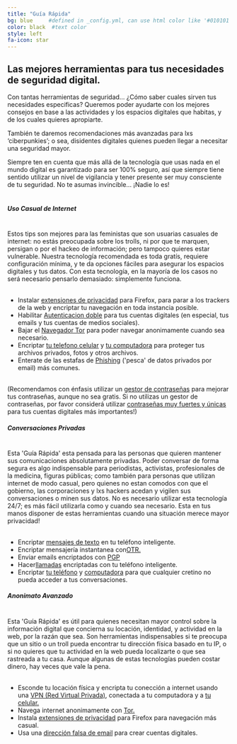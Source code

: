 ```yaml
---
title: "Guía Rápida"
bg: blue     #defined in _config.yml, can use html color like '#010101'
color: black  #text color
style: left
fa-icon: star
---
```


<p>
<h2 class="text-white">Las mejores herramientas para <strong>tus</strong> necesidades de seguridad digital.</h2>
</p>
Con tantas herramientas de seguridad… ¿Cómo saber cuales sirven tus necesidades especificas? Queremos poder ayudarte con los mejores consejos en base a las actividades y los espacios digitales que habitas, y de los cuales quieres apropiarte. 

También te daremos recomendaciones más avanzadas para lxs ‘ciberpunkies’; o sea, disidentes digitales quienes pueden llegar a necesitar una seguridad mayor. 

Siempre ten en cuenta que más allá de la tecnología que usas nada en el mundo digital es garantizado para ser 100% seguro, así que siempre tiene sentido utilizar un nivel de vigilancia y tener presente ser muy consciente de tu seguridad. No te asumas invincible... ¡Nadie lo es! 
<br>
<br>

<div class="recommend">
<h5 class="text-white"><strong>Uso Casual de Internet</strong></h5>
<br>
Estos tips son mejores para las feministas que son usuarias casuales de internet: no estás preocupada sobre los trolls, ni por que te marquen, persigan o por el hackeo de información; pero tampoco quieres estar vulnerable. Nuestra tecnología recomendada es toda gratís, requiere configuración mínima, y te da opciones fáciles para asegurar los espacios digitales y tus datos. Con esta tecnología, en la mayoría de los casos no será necesario pensarlo demasiado: simplemente funciona. 
<br>
<br>
<ul>
	<li>Instalar <a href="#privacyplugins">extensiones de privacidad</a> para Firefox, para parar a los trackers de la web y encriptar tu navegación en toda instancia posible. </li>
	<li>Habilitar <a href="#twofactor">Autenticacion doble</a> para tus cuentas digitales (en especial, tus emails y tus cuentas de medios sociales).</li>
	<li>Bajar el <a href="#tor">Navegador Tor</a> para poder navegar anonimamente cuando sea necesario. </li>
	<li>Encriptar <a href="#phoneencryption">tu telefono celular</a> y <a href="#computerencryption">tu computadora</a> para proteger tus archivos privados, fotos y  otros archivos. </li>
    <li>Enterate de las estafas de <a href="#phishing">Phishing</a> ('pesca' de datos privados por email) más comunes.</li></ul>
<br>
(Recomendamos con énfasis utilizar un <a href="#passwordmanager">gestor de contraseñas</a> para mejorar tus contraseñas, aunque no sea gratis. Si no utilizas un gestor de contraseñas, por favor considerá utilizar <a href="strongpasswords">contraseñas muy fuertes y únicas</a> para tus cuentas digitales más importantes!)</div>

<div class="recommend">
<h5 class="text-white"><strong>Conversaciones Privadas</strong></h5>
<br>
Esta 'Guía Rápida' esta pensada para las personas que quieren mantener sus comunicaciones absolutamente privadas. Poder conversar de forma segura es algo indispensable para periodistas, activistas, profesionales de la medicina, figuras públicas; como también para personas que utilizan internet de modo casual, pero quienes no estan comodos con que el gobierno, las corporaciones y lxs hackers acedan y vigilen sus conversaciones o minen sus datos. No es necesario utilizar esta tecnología 24/7; es más fácil utilizarla como y cuando sea necesario. Esta en tus manos disponer de estas herramientas cuando una situación merece mayor privacidad!  
<br>
<br>
<ul>
	<li>Encriptar <a href="#sms">mensajes de texto</a> en tu teléfono inteligente.</li>
	<li>Encriptar mensajería instantanea con<a href="#otr">OTR.</a></li>
	<li>Enviar emails encriptados con <a href="#pgp">PGP</a></li>
	<li>Hacer<a href="#phonecalls">llamadas</a> encriptadas con tu teléfono inteligente.</li>
	<li>Encriptar <a href="#phoneencryption">tu teléfono</a> y <a href="#computerencryption">computadora</a> para que cualquier cretino no pueda acceder a tus conversaciones.</li>
</ul>
</div>

<div class="recommend">
<h5 class="text-white"><strong>Anonimato Avanzado</strong></h5>
<br>
Esta 'Guía Rápida' es útil para quienes necesitan mayor control sobre la información digital que concierna su locación, identidad, y actividad en la web, por la razán que sea. Son herramientas indispensables si te preocupa que un sitio o un troll pueda encontrar tu dirección física basado en tu IP, o si no quieres que tu actividad en la web pueda localizarte o que sea rastreada a tu casa. Aunque algunas de estas tecnologías pueden costar dinero, hay veces que vale la pena. 
<br>
<br>
<ul>
	<li>Esconde tu locación física y encripta tu conección a internet usando una <a href="#vpn">VPN (Red Virtual Privada)</a>, conectada a tu computadora y a <a href="#phonevpn">tu celular.</a></li>
	<li>Navega internet anonimamente con <a href="#tor">Tor.</a></li>
	<li>Instala <a href="#privacyplugins">extensiones de privacidad</a> para Firefox para navegación más casual. </li>
	<li>Usa una <a href="#fakeemail">dirección falsa de email</a> para crear cuentas digitales.</li>
</ul>
</div>

